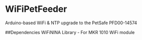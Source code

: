 # WiFiPetFeeder
Arduino-based WiFi &amp; NTP upgrade to the PetSafe PFD00-14574

##Dependencies
WiFiNINA Library - For MKR 1010 WiFi module
